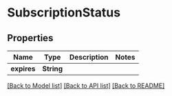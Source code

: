 # SubscriptionStatus

## Properties

Name | Type | Description | Notes
------------ | ------------- | ------------- | -------------
**expires** | **String** |  | 

[[Back to Model list]](../README.md#documentation-for-models) [[Back to API list]](../README.md#documentation-for-api-endpoints) [[Back to README]](../README.md)



